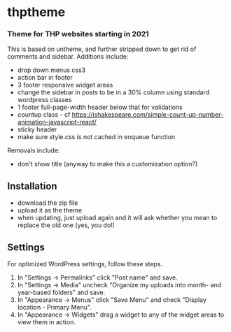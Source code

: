 # thptheme

### Theme for THP websites starting in 2021

This is based on untheme, and further stripped down to get rid of comments and sidebar.
Additions include: 
* drop down menus css3
* action bar in footer
* 3 footer responsive widget areas
* change the sidebar in posts to be in a 30% column using standard wordpress classes
* 1 footer full-page-width header below that for validations
* countup class - cf https://jshakespeare.com/simple-count-up-number-animation-javascript-react/
* sticky header
* make sure style.css is not cached in enqueue function

Removals include:
* don't show title (anyway to make this a customization option?)

## Installation

* download the zip file
* upload it as the theme
* when updating, just upload again and it will ask whether you mean to replace the old one (yes, you do!)

## Settings

For optimized WordPress settings, follow these steps.

1. In "Settings -> Permalinks" click "Post name" and save.
1. In "Settings -> Media" uncheck "Organize my uploads into month- and year-based folders" and save.
1. In "Appearance -> Menus" click "Save Menu" and check "Display location - Primary Menu".
1. In "Appearance -> Widgets" drag a widget to any of the widget areas to view them in action.
